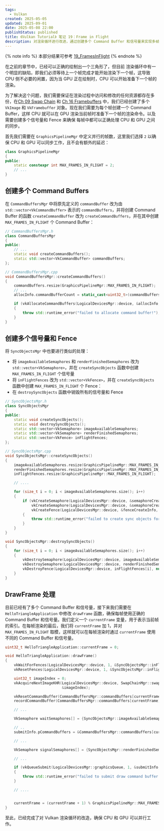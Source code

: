 ```yaml
---
tags:
  - Vulkan
created: 2025-05-05
updated: 2025-09-01
date: 2025-05-08 22:00
publishStatus: published
title: 《Vulkan Tutorial》 笔记 19：Frame in Flight
description: 对渲染循环进行改进，通过创建多个 Command Buffer 和信号量来实现多帧渲染，允许 CPU 和 GPU 同时工作，避免 CPU 在 GPU 渲染时处于空闲状态。
---
```


{% note info %}
本部分结果可参考 [19_FramesInFlight](https://github.com/xuejiaW/LearnVulkan/tree/main/_19_FramesInFlight)
{% endnote %}


在之前的章节中，已经可以正确的绘制出一个三角形了，但目前 渲染循环中有一个明显的缺陷，即我们必须等待上一个帧完成才能开始渲染下一个帧，这导致 CPU 侧不必要的闲置，因为当 GPU 正在绘制时，CPU 可以开始准备下一个帧的渲染。

为了解决这个问题，我们需要保证在渲染过程中访问和修改的任何资源都存在多份，在[Ch 09 Swap Chain](/ch_09_swap_chain) 和 [Ch 16 Framebuffers](/ch_16_framebuffers) 中，我们已经创建了多个 `VkImage` 和 `VkFramebuffer` 对象。现在我们需要为每个帧创建一个 Command Buffer，这样 CPU 就可以在 GPU 渲染当前帧时准备下一个帧的渲染命令。以及需要创建多个信号量和 Fence 来确保 每帧中都可以正确处理 CPU 和 GPU 之间的同步。

首先我们需要在 `GraphicsPipelineMgr` 中定义并行的帧数，这里我们选择 `2` 以确保 CPU 和 GPU 可以同步工作，且不会有额外的延迟：
```cpp
class GraphicsPipelineMgr
{
public:
    static constexpr int MAX_FRAMES_IN_FLIGHT = 2;
    // ...
}
```

## 创建多个 Command Buffers

在 `CommandBuffersMgr` 中将原先定义的 `commandBuffer` 改为由 `std::vector<VkCommandBuffer>` 表示的 `commandBuffers`，并将创建 Command Buffer 的函数 `createCommandBuffer` 改为 `createCommandBuffers`，并在其中创建 `MAX_FRAMES_IN_FLIGHT` 个 Command Buffer：

```cpp
// CommandBuffersMgr.h
class CommandBuffersMgr
{
public:
    // ...
    static void createCommandBuffers();
    static std::vector<VkCommandBuffer> commandBuffers;
};
```

```cpp
// CommandBuffersMgr.cpp
void CommandBuffersMgr::createCommandBuffers()
{
    commandBuffers.resize(GraphicsPipelineMgr::MAX_FRAMES_IN_FLIGHT);
    // ...
    allocInfo.commandBufferCount = static_cast<uint32_t>(commandBuffers.size());

    if (vkAllocateCommandBuffers(LogicalDevicesMgr::device, &allocInfo, commandBuffers.data()) != VK_SUCCESS)
    {
        throw std::runtime_error("failed to allocate command buffer!");
    }
}
```

## 创建多个信号量和 Fence

将 `SyncObjectsMgr` 中也要进行类似的处理：
- 将 `imageAvailableSemaphores` 和 `renderFinishedSemaphores` 改为 `std::vector<VkSemaphore>`，并在 `createSyncObjects` 函数中创建 `MAX_FRAMES_IN_FLIGHT` 个信号量
- 将 `inFlightFences` 改为 `std::vector<VkFence>`，并在 `createSyncObjects` 函数中创建 `MAX_FRAMES_IN_FLIGHT` 个 Fence：
- 在 `destroySyncObjects` 函数中销毁所有的信号量和 Fence

```cpp
// SyncObjectsMgr.h
class SyncObjectsMgr
{
public:
    static void createSyncObjects();
    static void destroySyncObjects(); 
    static std::vector<VkSemaphore> imageAvailableSemaphores;
    static std::vector<VkSemaphore> renderFinishedSemaphores;
    static std::vector<VkFence> inFlightFences;
};

// SyncObjectsMgr.cpp
void SyncObjectsMgr::createSyncObjects()
{
    imageAvailableSemaphores.resize(GraphicsPipelineMgr::MAX_FRAMES_IN_FLIGHT);
    renderFinishedSemaphores.resize(GraphicsPipelineMgr::MAX_FRAMES_IN_FLIGHT);
    inFlightFences.resize(GraphicsPipelineMgr::MAX_FRAMES_IN_FLIGHT);

    // ....

    for (size_t i = 0; i < imageAvailableSemaphores.size(); i++)
    {
        if (vkCreateSemaphore(LogicalDevicesMgr::device, &semaphoreCreateInfo, nullptr, &imageAvailableSemaphores[i]) != VK_SUCCESS ||
            vkCreateSemaphore(LogicalDevicesMgr::device, &semaphoreCreateInfo, nullptr, &renderFinishedSemaphores[i]) != VK_SUCCESS ||
            vkCreateFence(LogicalDevicesMgr::device, &fenceCreateInfo, nullptr, &inFlightFences[i]) != VK_SUCCESS)
        {
            throw std::runtime_error("failed to create sync objects for a frame");
        }
    }
}

void SyncObjectsMgr::destroySyncObjects()
{
    for (size_t i = 0; i < imageAvailableSemaphores.size(); i++)
    {
        vkDestroySemaphore(LogicalDevicesMgr::device, imageAvailableSemaphores[i], nullptr);
        vkDestroySemaphore(LogicalDevicesMgr::device, renderFinishedSemaphores[i], nullptr);
        vkDestroyFence(LogicalDevicesMgr::device, inFlightFences[i], nullptr);
    }
}
```

## DrawFrame 处理

目前已经有了多个 Command Buffer 和信号量，接下来我们需要在 `HelloTriangleApplication` 中修改 `drawFrame` 函数，确保每帧使用正确的 Command Buffer 和信号量。我们定义一个 `currentFrame` 变量，用于表示当前帧的索引。在每帧渲染的最后，我们将 `currentFrame` 加 1，并对 `MAX_FRAMES_IN_FLIGHT` 取模，这样就可以在每帧渲染时通过 `currentFrame` 使用不同的 Command Buffer 和信号量。

```cpp
uint32_t HelloTriangleApplication::currentFrame = 0;

void HelloTriangleApplication::drawFrame()
{
    vkWaitForFences(LogicalDevicesMgr::device, 1, &SyncObjectsMgr::inFlightFences[currentFrame], VK_TRUE, UINT64_MAX);
    vkResetFences(LogicalDevicesMgr::device, 1, &SyncObjectsMgr::inFlightFences[currentFrame]);

    uint32_t imageIndex = 0;
    vkAcquireNextImageKHR(LogicalDevicesMgr::device, SwapChainMgr::swapChain, UINT64_MAX, SyncObjectsMgr::imageAvailableSemaphores[currentFrame], VK_NULL_HANDLE,
                          &imageIndex);

    vkResetCommandBuffer(CommandBuffersMgr::commandBuffers[currentFrame], /*VkCommandBufferResetFlagBits*/ 0);
    recordCommandBuffer(CommandBuffersMgr::commandBuffers[currentFrame], imageIndex);

    // ...

    VkSemaphore waitSemaphores[] = {SyncObjectsMgr::imageAvailableSemaphores[currentFrame]};

    // ..
    submitInfo.pCommandBuffers = &CommandBuffersMgr::commandBuffers[currentFrame];

    // ...

    VkSemaphore signalSemaphores[] = {SyncObjectsMgr::renderFinishedSemaphores[currentFrame]};

    // ...

    if (vkQueueSubmit(LogicalDevicesMgr::graphicsQueue, 1, &submitInfo, SyncObjectsMgr::inFlightFences[currentFrame]) != VK_SUCCESS)
    {
        throw std::runtime_error("failed to submit draw command buffer!");
    }

    // ....


    currentFrame = (currentFrame + 1) % GraphicsPipelineMgr::MAX_FRAMES_IN_FLIGHT;
}
```

至此，已经完成了对 Vulkan 渲染循环的改造，确保 CPU 和 GPU 可以并行工作。
